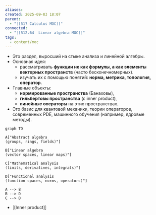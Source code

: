 ```yaml
---
aliases:
created: 2025-09-03 18:07
parent:
  - "[[517 Сalculus MOC]]"
connected:
  - "[[512.64  Linear algebra MOC]]"
tags:
  - content/moc
---
```

- Это раздел, выросший на стыке анализа и линейной алгебры.
- Основная идея:
    - рассматривать **функции не как формулы, а как элементы векторных пространств** (часто бесконечномерных).
    - изучать их с помощью понятий: **норма, метрика, топология, оператор**.
- Главные объекты:
    - **нормированные пространства** (Банаховы),
    - **гильбертовы пространства** (с inner product),
    - **линейные операторы** на этих пространствах.
- Это базис для квантовой механики, теории операторов, современных PDE, машинного обучения (например, ядровые методы).


```mermaid
graph TD

A["Abstract algebra
(groups, rings, fields)"]

B["Linear algebra
(vector spaces, linear maps)"]

C["Mathematical analysis
(limits, derivatives, integrals)"]

D["Functional analysis
(function spaces, norms, operators)"]

A --> B
B --> D
C --> D

```



- [[Inner product]]